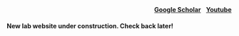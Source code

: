 <div style="text-align: right">
  <a href="https://scholar.google.com/citations?user=jkRa2LEAAAAJ&hl=en"><strong>Google Scholar</strong></a>&nbsp;&nbsp;
  <a href="https://www.youtube.com/channel/UCqotGxFUtMOgY9aIkDxW0fw"><strong>Youtube</strong></a>
</div>

#### New lab website under construction. Check back later! 

